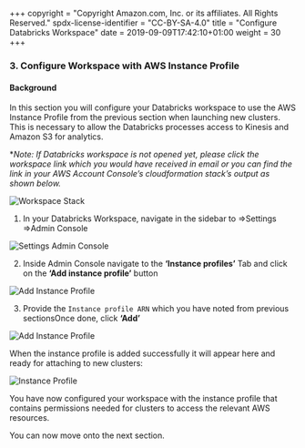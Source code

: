 +++
copyright = "Copyright Amazon.com, Inc. or its affiliates. All Rights Reserved."
spdx-license-identifier = "CC-BY-SA-4.0"
title = "Configure Databricks Workspace"
date = 2019-09-09T17:42:10+01:00
weight = 30
+++

### 3. Configure Workspace with AWS Instance Profile

#### Background

In this section you will configure your Databricks workspace to use the AWS Instance Profile from the previous section when launching new clusters. This is necessary to allow the Databricks processes access to Kinesis and Amazon S3 for analytics.

**Note: If Databricks workspace is not opened yet, please click the workspace link which you would have received in email or you can find the link in your AWS Account Console’s  cloudformation stack’s output as shown below.*

![Workspace Stack](/images/databricks/workspace-stack.png)


1. In your Databricks Workspace, navigate in the sidebar to =>Settings =>Admin Console

![Settings Admin Console](/images/databricks/settings-admin-console.png)

2.  Inside Admin Console navigate to the **‘Instance profiles’** Tab and click on the   **‘Add instance profile’** button


![Add Instance Profile](/images/databricks/add-instance-profile.png)

3. Provide the `Instance profile ARN` which you have noted from previous sectionsOnce done, click **‘Add’**

![Add Instance Profile](/images/databricks/add-instance-profile-info.png)

When the instance profile is added successfully it will appear here and ready for attaching to new clusters:

![Instance Profile](/images/databricks/instance-profile-added.png)

You have now configured your workspace with the instance profile that contains permissions needed for clusters to access the relevant AWS resources. 

You can now move onto the next section.